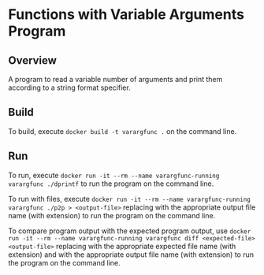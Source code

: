 # Functions with Variable Arguments Program

## Overview

A program to read a variable number of arguments and print them according to a string format specifier.

## Build

To build, execute `docker build -t varargfunc .` on the command line.

## Run

To run, execute `docker run -it --rm --name varargfunc-running varargfunc ./dprintf` to run the program on the command line.

To run with files, execute `docker run -it --rm --name varargfunc-running varargfunc ./p2p > <output-file>` replacing <output-file> with the appropriate output file name (with extension) to run the program on the command line. 

To compare program output with the expected program output, use `docker run -it --rm --name varargfunc-running varargfunc diff <expected-file> <output-file>` replacing <expected-file> with the appropriate expected file name (with extension) and <output-file> with the appropriate output file name (with extension) to run the program on the command line. 
